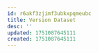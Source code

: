 ```yaml
---
id: r6akf3zjimf3ubkxpqmeubc
title: Version Dataset
desc: ''
updated: 1751087645111
created: 1751087645111
---
```

